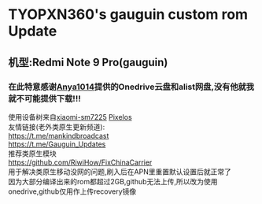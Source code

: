 # TYOPXN360's gauguin custom rom Update
## 机型:Redmi Note 9 Pro(gauguin)
### 在此特意感谢[Anya1014](https://github.com/Anya1014CN)提供的Onedrive云盘和alist网盘,没有他就我就不可能提供下载!!!
使用设备树来自[xiaomi-sm7225](https://github.com/xiaomi-sm7225)
[Pixelos](https://github.com/PixelOS-Devices?q=gauguin&type=all&language=&sort=)  
友情链接(老外类原生更新频道):  
https://t.me/mankindbroadcast  
https://t.me/Gauguin_Updates  
推荐类原生模块  
https://github.com/RiwiHow/FixChinaCarrier  
用于解决类原生移动没网的问题,刷入后在APN里重置默认设置后就正常了  
因为大部分编译出来的rom都超过2GB,github无法上传,所以改为使用onedrive,github仅用作上传recovery镜像  
